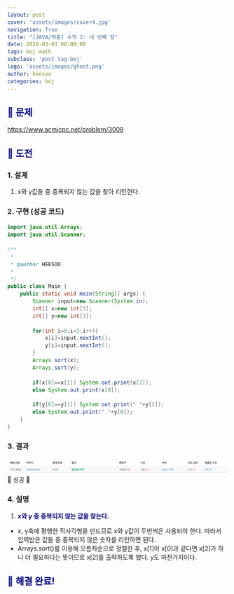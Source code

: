 ```yaml
---
layout: post
cover: 'assets/images/cover4.jpg'
navigation: True
title: "[JAVA/백준] 수학 2: 네 번째 점"
date: 2020-03-03 00:00:00
tags: boj math
subclass: 'post tag-boj'
logo: 'assets/images/ghost.png'
author: heesoo
categories: boj
---
```

## <span style="color:navy">👀 문제</span>
<https://www.acmicpc.net/problem/3009>

## <span style="color:navy">👊 도전</span>

### 1. 설계
1. x와 y값들 중 중복되지 않는 값을 찾아 리턴한다.

### 2. 구현 (성공 코드)
```java
import java.util.Arrays;
import java.util.Scanner;

/**
 * 
 * @author HEESOO
 *
 */
public class Main {
	public static void main(String[] args) {
		Scanner input=new Scanner(System.in);
		int[] x=new int[3];
		int[] y=new int[3];
		
		for(int i=0;i<3;i++){
			x[i]=input.nextInt();
			y[i]=input.nextInt();
		}
		Arrays.sort(x);
		Arrays.sort(y);
		
		if(x[0]==x[1]) System.out.print(x[2]);
		else System.out.print(x[0]);
		
		if(y[0]==y[1]) System.out.print(" "+y[2]);
		else System.out.print(" "+y[0]);
	}
}

 ```

### 3. 결과
![실행결과](./assets/images/200303_5.PNG)
🤟 성공 🤟

### 4. 설명
1. **<span style="color:navy">x와 y 중 중복되지 않는 값을 찾는다.</span>**
- x, y축에 평행한 직사각형을 만드므로 x와 y값이 두번씩은 사용되야 한다. 따라서 입력받은 값들 중 중복되지 않은 숫자를 리턴하면 된다.
- Arrays.sort()를 이용해 오름차순으로 정렬한 후, x[1]이 x[0]과 같다면 x[2]가 하나 더 필요하다는 뜻이므로 x[2]를 출력하도록 했다. y도 마찬가지이다.

## <span style="color:navy">👏 해결 완료!</span>
